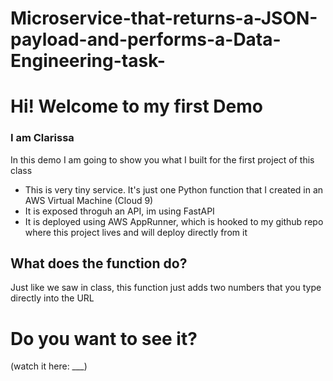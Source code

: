 # Microservice-that-returns-a-JSON-payload-and-performs-a-Data-Engineering-task-

# Hi! Welcome to my first Demo

### I am Clarissa

In this demo I am going to show you what I built for the first project of this class

* This is very tiny service. It's just one Python function that I created in an AWS Virtual Machine (Cloud 9)
* It is exposed throguh an API, im using FastAPI
* It is deployed using AWS AppRunner, which is hooked to my github repo where this project lives and will deploy directly from it

## What does the function do?
Just like we saw in class, this function just adds two numbers that you type directly into the URL

# Do you want to see it?
(watch it here: ___)
